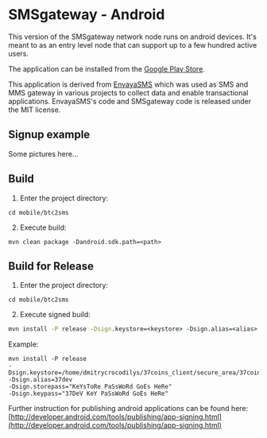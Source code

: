 # SMSgateway - Android

This version of the SMSgateway network node runs on android devices. It's meant to as an entry level node that can support up to a few hundred active users.

The application can be installed from the [Google Play Store](https://play.google.com/store/apps/details?id=org.btc4all.btc2sms).

This application is derived from [EnvayaSMS](http://sms.envaya.org/) which was used as SMS and MMS gateway in various projects to collect data and enable transactional applications. EnvayaSMS's code and SMSgateway code is released under the MIT license.

## Signup example

Some pictures here...

## Build

1. Enter the project directory:
  ```
  cd mobile/btc2sms
  ```
2. Execute build:
  ```
  mvn clean package -Dandroid.sdk.path=<path>
  ```

## Build for Release

1. Enter the project directory:
  ```
  cd mobile/btc2sms
  ```
2. Execute signed build:
  ```cmd
  mvn install -P release -Dsign.keystore=<keystore> -Dsign.alias=<alias> -Dsign.storepass=<storepass> -Dsign.keypass=<keypass>
  ```

Example:
```
mvn install -P release
-Dsign.keystore=/home/dmitrycrocodilys/37coins_client/secure_area/37coins_dummy_keystore.keystore
-Dsign.alias=37dev
-Dsign.storepass="KeYsToRe PaSsWoRd GoEs HeRe"
-Dsign.keypass="37DeV KeY PaSsWoRd GoEs HeRe"
```

Further instruction for publishing android applications can be found here: [http://developer.android.com/tools/publishing/app-signing.html](http://developer.android.com/tools/publishing/app-signing.html)

